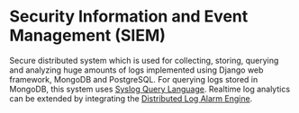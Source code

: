 # Security Information and Event Management (SIEM)
Secure distributed system which is used for collecting, storing, querying and analyzing huge amounts of logs implemented using Django web framework, MongoDB and PostgreSQL. For querying logs stored in MongoDB, this system uses [Syslog Query Language](https://github.com/vladaindjic/syslog_query_language). Realtime log analytics can be extended by integrating the [Distributed Log Alarm Engine](https://github.com/vladaindjic/DLAE).
